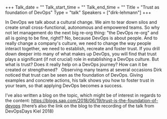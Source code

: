 +++
Talk_date = ""
Talk_start_time = ""
Talk_end_time = ""
Title = "Trust as foundation of DevOps"
Type = "talk"
Speakers = ["dirk-lehmann"]
+++

In DevOps we talk about a cultural change. We aim to tear down silos and create small cross-functional, autonomous and empowered teams. So why not let management do the next big re-org thing: "the DevOps re-org" and all is going to be fine, right!? No, because DevOps is about people. And to really change a company's culture, we need to change the way people interact together, we need to establish, recreate and foster trust. If you drill down deeper into many of what makes up DevOps, you will find that trust plays a significant (if not crucial) role in establishing a DevOps culture. But what is trust? Does it really help on a DevOps journey? How can it be created or strengthened?   Observing many teams at several occasions Dirk noticed that trust can be seen as the foundation of DevOps. Giving examples and concrete actions, his talk shows you how to foster trust in your team, so that applying DevOps becomes a success.

I’ve also written a blog on the topic, which might be of interest in regards to the content: https://blogs.sap.com/2018/06/19/trust-is-the-foundation-of-devops (there’s also the link on the blog to the recording of the talk from DevOpsDays Kiel 2018)
